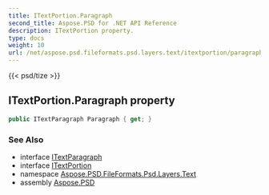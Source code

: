 ```yaml
---
title: ITextPortion.Paragraph
second_title: Aspose.PSD for .NET API Reference
description: ITextPortion property. 
type: docs
weight: 10
url: /net/aspose.psd.fileformats.psd.layers.text/itextportion/paragraph/
---
```

{{< psd/tize >}}
## ITextPortion.Paragraph property

```csharp
public ITextParagraph Paragraph { get; }
```

### See Also

* interface [ITextParagraph](../../itextparagraph/)
* interface [ITextPortion](../)
* namespace [Aspose.PSD.FileFormats.Psd.Layers.Text](../../itextportion/)
* assembly [Aspose.PSD](../../../)


